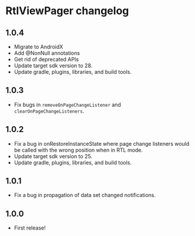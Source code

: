 RtlViewPager changelog
======================

1.0.4
-----
* Migrate to AndroidX
* Add @NonNull annotations
* Get rid of deprecated APIs
* Update target sdk version to 28.
* Update gradle, plugins, libraries, and build tools.

1.0.3
-----
* Fix bugs in `removeOnPageChangeListener` and `clearOnPageChangeListeners`.

1.0.2
-----
* Fix a bug in onRestoreInstanceState where page change listeners would be called with the wrong position when in RTL mode.
* Update target sdk version to 25.
* Update gradle, plugins, libraries, and build tools.

1.0.1
-----
* Fix a bug in propagation of data set changed notifications.

1.0.0
-----
* First release!
